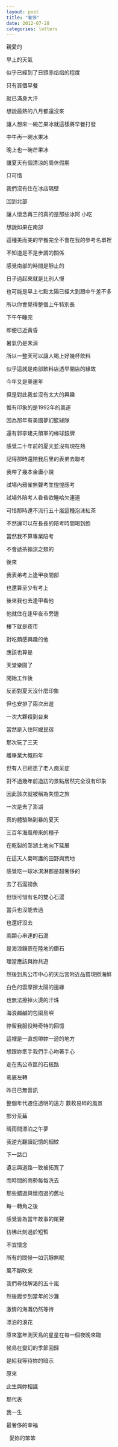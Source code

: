 ```yaml
---
layout: post
title: "奢侈"
date: 2012-07-28
categories: letters
---
```


親愛的
 

早上的天氣


似乎已經到了日頭赤焰焰的程度


只有買個早餐


就已滿身大汗


想說最熱的八月都還沒來


讓人想來一碗芒果冰就這樣將早餐打發


中午再一碗水果冰


晚上也一碗芒果冰


讓夏天有個清涼的周休假期


只可惜


我們沒有住在冰店隔壁


回到北部


讓人懷念再三的真的是那些冰阿 小吃


想說如果在南部


這種美而美的早餐完全不會在我的參考名單裡


不知道是不是步調的關係


感覺南部的時間是靜止的


日子過起來就是比別人慢


也可能是早上七點太陽已經大到跟中午差不多


所以你會覺得整個上午特別長


下午午睡完


即便已近黃昏


暑氣仍是未消


所以一整天可以讓人喝上好幾杯飲料


似乎這就是南部飲料店透早開店的緣故


今年又是奧運年


但是對此我並沒有太大的興趣


惟有印象的是1992年的奧運


因為那年有美國夢幻籃球隊


還有郭李建夫領軍的棒球銀牌


感覺二十年前的夏天並沒有現在熱


記得那時還陪我后里的表弟去聯考


我帶了幾本金庸小說


試場內鴉雀無聲考生惶惶應考


試場外陪考人昏昏欲睡哈欠連連


可惜那時還不流行五十嵐這種泡沫紅茶


不然還可以在長長的陪考時間喝到飽


當然我不算專業陪考


不會遞茶搧涼之類的


後來


我表弟考上逢甲夜間部


也還算至少有考上


後來我也去逢甲看他


他就住在逢甲夜市旁邊


樓下就是夜市


對吃頗感興趣的他


應該也算是


天堂樂園了


開始工作後


反而對夏天沒什麼印象


但也安排了兩次出遊


一次大夥殺到台東


當然是入住阿嬤民宿


那次玩了三天


離畢業大概四年


但有人已經患了老人痴呆症


對不過幾年前造訪的景點居然完全沒有印象


因此該次就被稱為失憶之旅


一次是去了澎湖


真的體驗熱到暴的夏天


三百年海風帶來的種子


在乾裂的澎湖土地向下延展


在這天人菊呵護的田野與荒地


感覺吃一球冰淇淋都是超奢侈的


去了石滬撈魚


但很可惜有名的雙心石滬


當兵也沒能去過


也還好沒去


兩顆心串連的石滬


是海浪鑲嵌在陸地的鑽石


理當應該與妳共遊


然後到馬公市中心的天后宮附近品嘗現撈海鮮


白色的雲摩擦太陽的邊緣


也無法擦掉火燙的汗珠


海浪鹹鹹的包圍島嶼


停留我服役時奇特的回憶


這裡是一直想帶妳一遊的地方


想跟妳牽手我們手心吻著手心


走在馬公市區的石板路


巷底左轉


昨日已無音訊


整個年代遷住透明的遠方
數枚易碎的風景


部分荒蕪


晴雨間漂泊之午夢


我逆光翻讀記憶的細紋


下一路口


遺忘與道路一致被拓寬了


而時間的雨勢每每洗去


那些錯過與懷抱過的舊址


每一轉角之後


感覺皆為當年故事的尾聲


彷彿此刻過於短暫


不宜懷念


所有的問候一如沉靜無眠


風不斷吹來


我們尋找解渴的五十嵐


然後踱步到當年的沙灘


激情的海灘仍然等待


漂泊的浪花


原來當年測天島的星星在每一個夜晚來臨


候鳥在變幻的季節回歸


是給我等待妳的暗示


原來


此生與妳相識


那代表


我一生


最奢侈的幸福



 
愛妳的笨笨
